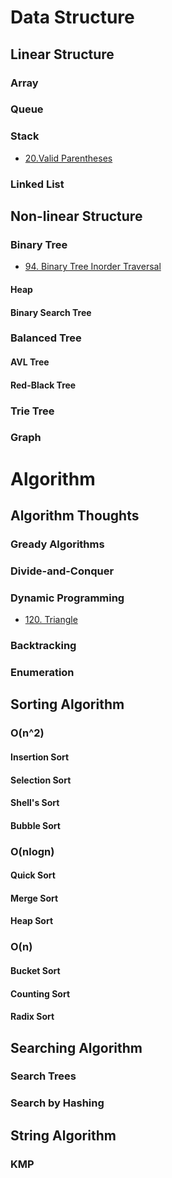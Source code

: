 # Data Structure
## Linear Structure
### Array

### Queue

### Stack
- [20.Valid Parentheses](20.Valid-Parentheses.md)

### Linked List

## Non-linear Structure
### Binary Tree
- [94. Binary Tree Inorder Traversal](94.Binary-Tree-Inorder-Traversal.md)

#### Heap

#### Binary Search Tree

### Balanced Tree
#### AVL Tree

#### Red-Black Tree

### Trie Tree

### Graph

# Algorithm
## Algorithm Thoughts

### Gready Algorithms

### Divide-and-Conquer

### Dynamic Programming
- [120. Triangle](120.Triangle.md)

### Backtracking

### Enumeration

## Sorting Algorithm
### O(n^2)
#### Insertion Sort

#### Selection Sort

#### Shell's Sort

#### Bubble Sort

### O(nlogn)
#### Quick Sort

#### Merge Sort

#### Heap Sort

### O(n)
#### Bucket Sort

#### Counting Sort

#### Radix Sort

## Searching Algorithm
### Search Trees

### Search by Hashing

## String Algorithm
### KMP
